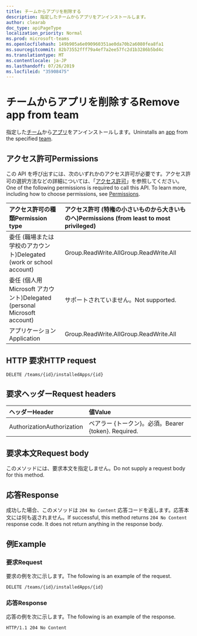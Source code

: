 ```yaml
---
title: チームからアプリを削除する
description: 指定したチームからアプリをアンインストールします。
author: clearab
doc_type: apiPageType
localization_priority: Normal
ms.prod: microsoft-teams
ms.openlocfilehash: 149b905a6e090960351ae0da70b2a6080fea8fa1
ms.sourcegitcommit: 82b73552fff79a4ef7a2ee57fc2d1b3286b5bd4c
ms.translationtype: MT
ms.contentlocale: ja-JP
ms.lasthandoff: 07/26/2019
ms.locfileid: "35908475"
---
```

# <a name="remove-app-from-team"></a><span data-ttu-id="e62be-103">チームからアプリを削除する</span><span class="sxs-lookup"><span data-stu-id="e62be-103">Remove app from team</span></span>

<span data-ttu-id="e62be-104">指定した[チーム](../resources/team.md)から[アプリ](../resources/teamsappinstallation.md)をアンインストールします。</span><span class="sxs-lookup"><span data-stu-id="e62be-104">Uninstalls an [app](../resources/teamsappinstallation.md) from the specified [team](../resources/team.md).</span></span>

## <a name="permissions"></a><span data-ttu-id="e62be-105">アクセス許可</span><span class="sxs-lookup"><span data-stu-id="e62be-105">Permissions</span></span>

<span data-ttu-id="e62be-p101">この API を呼び出すには、次のいずれかのアクセス許可が必要です。アクセス許可の選択方法などの詳細については、「[アクセス許可](/graph/permissions-reference)」を参照してください。</span><span class="sxs-lookup"><span data-stu-id="e62be-p101">One of the following permissions is required to call this API. To learn more, including how to choose permissions, see [Permissions](/graph/permissions-reference).</span></span>

|<span data-ttu-id="e62be-108">アクセス許可の種類</span><span class="sxs-lookup"><span data-stu-id="e62be-108">Permission type</span></span>      | <span data-ttu-id="e62be-109">アクセス許可 (特権の小さいものから大きいものへ)</span><span class="sxs-lookup"><span data-stu-id="e62be-109">Permissions (from least to most privileged)</span></span>              |
|:--------------------|:---------------------------------------------------------|
|<span data-ttu-id="e62be-110">委任 (職場または学校のアカウント)</span><span class="sxs-lookup"><span data-stu-id="e62be-110">Delegated (work or school account)</span></span> | <span data-ttu-id="e62be-111">Group.ReadWrite.All</span><span class="sxs-lookup"><span data-stu-id="e62be-111">Group.ReadWrite.All</span></span>    |
|<span data-ttu-id="e62be-112">委任 (個人用 Microsoft アカウント)</span><span class="sxs-lookup"><span data-stu-id="e62be-112">Delegated (personal Microsoft account)</span></span> | <span data-ttu-id="e62be-113">サポートされていません。</span><span class="sxs-lookup"><span data-stu-id="e62be-113">Not supported.</span></span>    |
|<span data-ttu-id="e62be-114">アプリケーション</span><span class="sxs-lookup"><span data-stu-id="e62be-114">Application</span></span> | <span data-ttu-id="e62be-115">Group.ReadWrite.All</span><span class="sxs-lookup"><span data-stu-id="e62be-115">Group.ReadWrite.All</span></span>    |

## <a name="http-request"></a><span data-ttu-id="e62be-116">HTTP 要求</span><span class="sxs-lookup"><span data-stu-id="e62be-116">HTTP request</span></span>
<!-- { "blockType": "ignored" } -->
```http
DELETE /teams/{id}/installedApps/{id}
```

## <a name="request-headers"></a><span data-ttu-id="e62be-117">要求ヘッダー</span><span class="sxs-lookup"><span data-stu-id="e62be-117">Request headers</span></span>

| <span data-ttu-id="e62be-118">ヘッダー</span><span class="sxs-lookup"><span data-stu-id="e62be-118">Header</span></span>       | <span data-ttu-id="e62be-119">値</span><span class="sxs-lookup"><span data-stu-id="e62be-119">Value</span></span> |
|:---------------|:--------|
| <span data-ttu-id="e62be-120">Authorization</span><span class="sxs-lookup"><span data-stu-id="e62be-120">Authorization</span></span>  | <span data-ttu-id="e62be-p102">ベアラー {トークン}。必須。</span><span class="sxs-lookup"><span data-stu-id="e62be-p102">Bearer {token}. Required.</span></span>  |

## <a name="request-body"></a><span data-ttu-id="e62be-123">要求本文</span><span class="sxs-lookup"><span data-stu-id="e62be-123">Request body</span></span>

<span data-ttu-id="e62be-124">このメソッドには、要求本文を指定しません。</span><span class="sxs-lookup"><span data-stu-id="e62be-124">Do not supply a request body for this method.</span></span>

## <a name="response"></a><span data-ttu-id="e62be-125">応答</span><span class="sxs-lookup"><span data-stu-id="e62be-125">Response</span></span>

<span data-ttu-id="e62be-p103">成功した場合、このメソッドは `204 No Content` 応答コードを返します。応答本文には何も返されません。</span><span class="sxs-lookup"><span data-stu-id="e62be-p103">If successful, this method returns `204 No Content` response code. It does not return anything in the response body.</span></span>

## <a name="example"></a><span data-ttu-id="e62be-128">例</span><span class="sxs-lookup"><span data-stu-id="e62be-128">Example</span></span>

### <a name="request"></a><span data-ttu-id="e62be-129">要求</span><span class="sxs-lookup"><span data-stu-id="e62be-129">Request</span></span>

<span data-ttu-id="e62be-130">要求の例を次に示します。</span><span class="sxs-lookup"><span data-stu-id="e62be-130">The following is an example of the request.</span></span>
<!-- {
  "blockType": "request",
  "name": "uninstall_teamsapp"
}-->

```http
DELETE /teams/{id}/installedApps/{id}
```

### <a name="response"></a><span data-ttu-id="e62be-131">応答</span><span class="sxs-lookup"><span data-stu-id="e62be-131">Response</span></span>

<span data-ttu-id="e62be-132">応答の例を次に示します。</span><span class="sxs-lookup"><span data-stu-id="e62be-132">The following is an example of the response.</span></span> 
<!-- {
  "blockType": "response",
  "name": "uninstall_teamsapp",
  "truncated": true
} -->

```http
HTTP/1.1 204 No Content
```

<!-- uuid: 8fcb5dbc-d5aa-4681-8e31-b001d5168d79
2015-10-25 14:57:30 UTC -->
<!-- {
  "type": "#page.annotation",
  "description": "Get team",
  "keywords": "",
  "section": "documentation",
  "tocPath": ""
}-->
